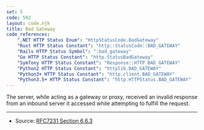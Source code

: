 ```yaml
---
set: 5
code: 502
layout: code.njk
title: Bad Gateway
code_references:
    ".NET HTTP Status Enum": "HttpStatusCode.BadGateway"
    "Rust HTTP Status Constant": "http::StatusCode::BAD_GATEWAY"
    "Rails HTTP Status Symbol": ":bad_gateway"
    "Go HTTP Status Constant": "http.StatusBadGateway"
    "Symfony HTTP Status Constant": "Response::HTTP_BAD_GATEWAY"
    "Python2 HTTP Status Constant": "httplib.BAD_GATEWAY"
    "Python3+ HTTP Status Constant": "http.client.BAD_GATEWAY"
    "Python3.5+ HTTP Status Constant": "http.HTTPStatus.BAD_GATEWAY"
---
```


The server, while acting as a gateway or proxy, received an invalid response from an inbound server it accessed while attempting to fulfill the request.

---

* Source: [RFC7231 Section 6.6.3][1]

[1]: <https://tools.ietf.org/html/rfc7231#section-6.6.3>
